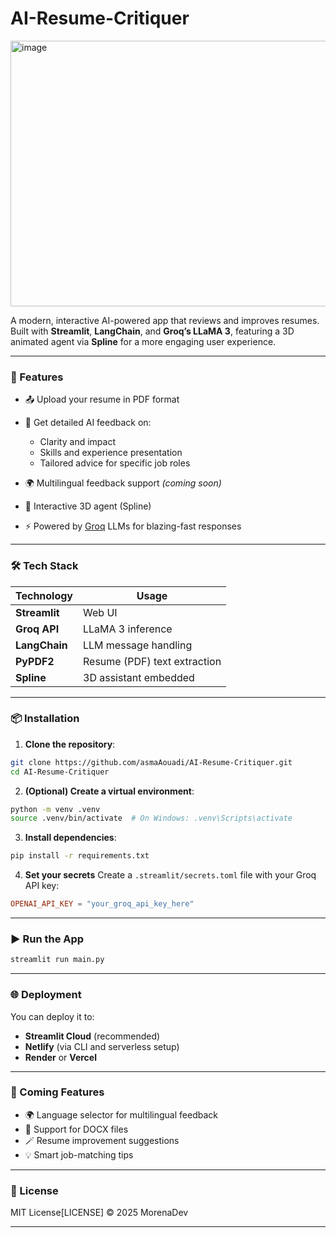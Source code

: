 # AI-Resume-Critiquer
<img width="914" height="425" alt="image" src="https://github.com/user-attachments/assets/d3d02b31-072c-4c65-915f-785dde2713d0" />

A modern, interactive AI-powered app that reviews and improves resumes. Built with **Streamlit**, **LangChain**, and **Groq’s LLaMA 3**, featuring a 3D animated agent via **Spline** for a more engaging user experience.

---

### 🚀 Features

* 📤 Upload your resume in PDF format
* 🧠 Get detailed AI feedback on:

  * Clarity and impact
  * Skills and experience presentation
  * Tailored advice for specific job roles
* 🌍 Multilingual feedback support *(coming soon)*
* 🤖 Interactive 3D agent (Spline)
* ⚡ Powered by [Groq](https://groq.com/) LLMs for blazing-fast responses

---

### 🛠 Tech Stack

| Technology    | Usage                        |
| ------------- | ---------------------------- |
| **Streamlit** | Web UI                       |
| **Groq API**  | LLaMA 3 inference            |
| **LangChain** | LLM message handling         |
| **PyPDF2**    | Resume (PDF) text extraction |
| **Spline**    | 3D assistant embedded        |

---

### 📦 Installation

1. **Clone the repository**:

```bash
git clone https://github.com/asmaAouadi/AI-Resume-Critiquer.git
cd AI-Resume-Critiquer
```

2. **(Optional) Create a virtual environment**:

```bash
python -m venv .venv
source .venv/bin/activate  # On Windows: .venv\Scripts\activate
```

3. **Install dependencies**:

```bash
pip install -r requirements.txt
```

4. **Set your secrets**
   Create a `.streamlit/secrets.toml` file with your Groq API key:

```toml
OPENAI_API_KEY = "your_groq_api_key_here"
```

---

### ▶️ Run the App

```bash
streamlit run main.py
```

---

### 🌐 Deployment

You can deploy it to:

* **Streamlit Cloud** (recommended)
* **Netlify** (via CLI and serverless setup)
* **Render** or **Vercel**

---

### 🧪 Coming Features

* 🌍 Language selector for multilingual feedback
* 📁 Support for DOCX files
* 🪄 Resume improvement suggestions
* 💡 Smart job-matching tips

---

### 📃 License

MIT License[LICENSE]
© 2025 MorenaDev

---
